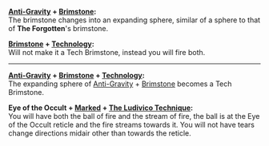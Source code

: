**[Anti-Gravity](https://bindingofisaacrebirth.fandom.com/wiki/Anti-Gravity) + [Brimstone](https://bindingofisaacrebirth.fandom.com/wiki/Brimstone):**
<br>
The brimstone changes into an expanding sphere, similar of a sphere to that of **The Forgotten**'s brimstone.

**[Brimstone](https://bindingofisaacrebirth.fandom.com/wiki/Brimstone) + [Technology](https://bindingofisaacrebirth.fandom.com/wiki/Technology):**
<br>
Will not make it a Tech Brimstone, instead you will fire both.


---

**[Anti-Gravity](https://bindingofisaacrebirth.fandom.com/wiki/Anti-Gravity) + [Brimstone](https://bindingofisaacrebirth.fandom.com/wiki/Brimstone) + [Technology](https://bindingofisaacrebirth.fandom.com/wiki/Technology):**
<br>
The expanding sphere of [Anti-Gravity](https://bindingofisaacrebirth.fandom.com/wiki/Anti-Gravity) + [Brimstone](https://bindingofisaacrebirth.fandom.com/wiki/Brimstone) becomes a Tech Brimstone.

**Eye of the Occult + [Marked](https://bindingofisaacrebirth.fandom.com/wiki/Marked) + [The Ludivico Technique](https://bindingofisaacrebirth.fandom.com/wiki/The_Ludovico_Technique):**
<br>
You will have both the ball of fire and the stream of fire, the ball is at the Eye of the Occult reticle and the fire streams towards it.
You will not have tears change directions midair other than towards the reticle.